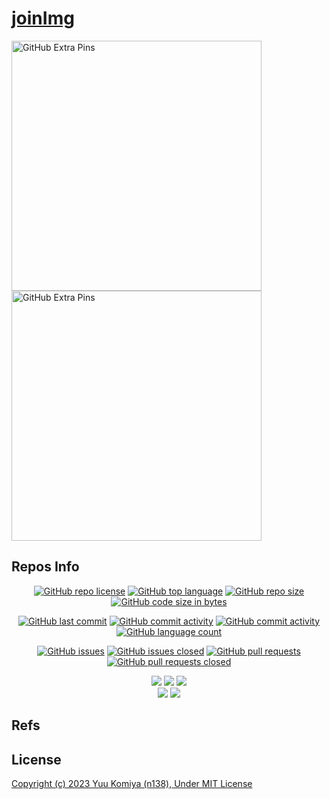 # [joinImg](https://github.com/n138-kz/joinImg)

[<img style="width:400px" alt="GitHub Extra Pins" src="https://github-readme-stats.vercel.app/api/pin/?locale=ja&show_owner=true&theme=graywhite&username=n138-kz&repo=joinImg">](https://github.com/n138-kz/joinImg)  
[<img style="width:400px" alt="GitHub Extra Pins" src="https://images-ext-1.discordapp.net/external/DXk9P9PMn5W4gkJsNfvceo5Rwy9IYywCghch05PrWdo/https/opengraph.githubassets.com/14c876fc5b5e2d014630660f2d96e1d45e90e69e971c065919db22b1e45b06e6/n138-kz/joinImg?format=webp">](https://github.com/n138-kz/joinImg)


## Repos Info

<div align="center">

  [![GitHub repo license](https://img.shields.io/github/license/n138-kz/joinImg)](/LICENSE)
  [![GitHub top language](https://img.shields.io/github/languages/top/n138-kz/joinImg)](/../../)
  [![GitHub repo size](https://img.shields.io/github/repo-size/n138-kz/joinImg)](/../../)
  [![GitHub code size in bytes](https://img.shields.io/github/languages/code-size/n138-kz/joinImg)](/../../)

</div>
<div align="center">

  [![GitHub last commit](https://img.shields.io/github/last-commit/n138-kz/joinImg)](/../../commits)
  [![GitHub commit activity](https://img.shields.io/github/commit-activity/w/n138-kz/joinImg)](/../../commits)
  [![GitHub commit activity](https://img.shields.io/github/commit-activity/t/n138-kz/joinImg)](/../../commits)
  [![GitHub language count](https://img.shields.io/github/languages/count/n138-kz/joinImg)](/../../)

</div>
<div align="center">

  [![GitHub issues](https://img.shields.io/github/issues/n138-kz/joinImg)](/../../issues)
  [![GitHub issues closed](https://img.shields.io/github/issues-closed/n138-kz/joinImg)](/../../issues)
  [![GitHub pull requests](https://img.shields.io/github/issues-pr/n138-kz/joinImg)](/../../pulls)
  [![GitHub pull requests closed](https://img.shields.io/github/issues-pr-closed/n138-kz/joinImg)](/../../pulls)

</div>
<div align="center">

  [![](https://img.shields.io/badge/YouTube-FF0000?style=for-the-badge&logo=youtube&logoColor=white)](https://youtube.com/channel/UCOX8Iv1r0V18lbOnohE7lWQ)
  [![](https://img.shields.io/badge/Twitch-6441A5?style=for-the-badge&logo=twitch&logoColor=white)](https://www.twitch.tv/yuukomiya)
  [![](https://img.shields.io/badge/X-000000?style=for-the-badge&logo=x&logoColor=white)](https://x.com/n138kz)
  <br>
  [![](https://img.shields.io/youtube/channel/subscribers/UCOX8Iv1r0V18lbOnohE7lWQ)](https://youtube.com/channel/UCOX8Iv1r0V18lbOnohE7lWQ)
  [![](https://img.shields.io/twitch/status/YuuKomiya)](https://www.twitch.tv/yuukomiya)

</div>

## Refs

<!--
- [![](https://www.google.com/s2/favicons?size=64&domain=https://github.com)joinImg](https://github.com/n138-kz/joinImg/)
-->

## License

[Copyright (c) 2023 Yuu Komiya (n138), Under MIT License](LICENSE)  
